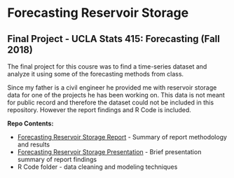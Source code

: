 # Forecasting Reservoir Storage

## Final Project - UCLA Stats 415: Forecasting (Fall 2018)


The final project for this cousre was to find a time-series dataset and analyze it using some of the forecasting methods from class.

Since my father is a civil engineer he provided me with reservoir storage data for one of the projects he has been working on. This data is not meant for public record and therefore the dataset could not be included in this repository. However the report findings and R Code is included.

**Repo Contents:**
* [Forecasting Reservoir Storage Report](https://github.com/guy-dotan/ucla-mas405-final/blob/master/NFL%20Betting%20DB%20Summary.pdf) - Summary of report methodology and results
* [Forecasting Reservoir Storage Presentation](https://github.com/guy-dotan/ucla-mas405-final/blob/master/NFL%20Betting%20DB%20Summary.pdf) - Brief presentation summary of report findings 
* R Code folder - data cleaning and modeling techniques